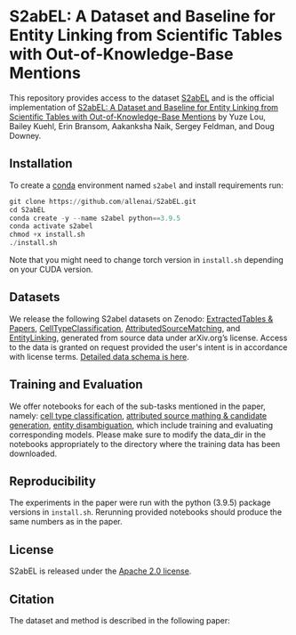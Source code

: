 # S2abEL: A Dataset and Baseline for Entity Linking from Scientific Tables with Out-of-Knowledge-Base Mentions

This repository provides access to the dataset [S2abEL](https:google.com) and is the official implementation of [S2abEL: A Dataset and Baseline for Entity Linking from Scientific Tables with Out-of-Knowledge-Base Mentions](https:google.com) by Yuze Lou, Bailey Kuehl, Erin Bransom, Aakanksha Naik, Sergey Feldman, and Doug Downey.

## Installation
To create a [conda](https://www.anaconda.com/distribution/) environment named `s2abel` and install requirements run:

```python
git clone https://github.com/allenai/S2abEL.git
cd S2abEL
conda create -y --name s2abel python==3.9.5
conda activate s2abel
chmod +x install.sh
./install.sh
```
Note that you might need to change torch version in `install.sh` depending on your CUDA version.

## Datasets
We release the following S2abel datasets on Zenodo: [ExtractedTables & Papers](), [CellTypeClassification](), [AttributedSourceMatching](), and [EntityLinking](), generated from source data under arXiv.org’s license. Access to the data is granted on request provided the user's intent is in accordance with license terms. [Detailed data schema is here](data_schema.md).

## Training and Evaluation
We offer notebooks for each of the sub-tasks mentioned in the paper, namely: [cell type classification](notebooks/ctc.ipynb), [attributed source mathing & candidate generation](notebooks/asm.ipynb), [entity disambiguation](notebooks/el.ipynb), which include training and evaluating corresponding models. Please make sure to modify the data_dir in the notebooks appropriately to the directory where the training data has been downloaded.

## Reproducibility
The experiments in the paper were run with the python (3.9.5) package versions in `install.sh`. Rerunning provided notebooks should produce the same numbers as in the paper.

## License
S2abEL is released under the [Apache 2.0 license](LICENSE).

## Citation
The dataset and method is described in the following paper:
